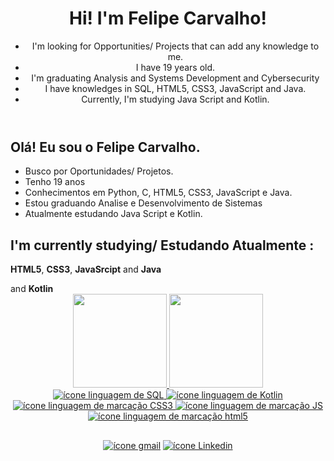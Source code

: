 <header>
  <h1>Hi! I'm Felipe Carvalho!</h1>
  <ul>
    <li>I'm looking for Opportunities/ Projects that can add any knowledge to me.</li>
    <li>I have 19 years old.</li>
    <li>I'm graduating Analysis and Systems Development and Cybersecurity</li>
    <li>I have knowledges in SQL, HTML5, CSS3, JavaScript and Java.</li>
    <li>Currently, I'm studying Java Script and Kotlin.</li>
</header>
  
##

<section>  
  <h1> Olá! Eu sou o Felipe Carvalho. </h1>
  <ul>
    <li>Busco por Oportunidades/ Projetos.</li>
    <li>Tenho 19 anos</li>
    <li>Conhecimentos em Python, C, HTML5, CSS3, JavaScript e Java.</li>
    <li>Estou graduando Analise e Desenvolvimento de Sistemas</li>
    <li>Atualmente estudando Java Script e Kotlin.</li>
  </ul>
</section>  
  
  ##
  
  <section>
      <article>
          <h2>I'm currently studying/ Estudando Atualmente : </h2>
          <p><strong>HTML5</strong>, <strong>CSS3</strong>, <strong>JavaSrcipt</strong> and <strong>Java</strong></p> and <strong>Kotlin</strong>
      </article>
  </section>

<div align="center">
  <a href="https://github.com/Felipesc023">
  <img height="150em" src="https://github-readme-stats.vercel.app/api?username=Felipesc023&show_icons=true&theme=dark&include_all_commits=true&count_private=true"/>
  <img height="150em" src="https://github-readme-stats.vercel.app/api/top-langs/?username=Felipesc023&layout=compact&langs_count=7&theme=dark"/>
  <br/>
  <img src="https://img.icons8.com/color/48/000000/sql.png" alt="ícone linguagem de SQL" title="Favicon SQL"/>
  <img src="https://img.icons8.com/color/48/000000/kotlin.png" alt="ícone linguagem de Kotlin" title="Favicon Kotlin"/>
  <img src="https://img.icons8.com/color/48/000000/css3.png" alt="ícone linguagem de marcação CSS3" title="Favicon CSS3"/>
  <img src="https://img.icons8.com/color/48/000000/javascript--v1.png" alt="ícone linguagem de marcação JS" title="Favicon Javascript"/>
  <img src="https://img.icons8.com/color/48/000000/html-5--v1.png" alt="ícone linguagem de marcação html5" title="Favicon HTML5"/>
</div>
  
  ##
  
<div align="center"> 
  <a href ="mailto:felipesilvadecarvalho123@gmail.com"><img src="https://img.shields.io/badge/Gmail-D14836?style=for-the-badge&logo=gmail&logoColor=white" target="_blank" alt="ícone gmail" title="Icon Gmail"></a>
  <a href="https://www.linkedin.com/in/felipe-silva-de-carvalho-b8ab90233" target="_blank"><img src="https://img.shields.io/badge/LinkedIn-0077B5?style=for-the-badge&logo=linkedin&logoColor=white" target="_blank" alt="ícone Linkedin" title="Icon Likedin"></a> 
</div>
